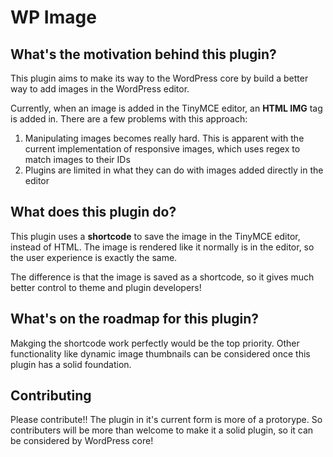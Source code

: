 # WP Image

## What's the motivation behind this plugin?

This plugin aims to make its way to the WordPress core by build a better way to add images in the WordPress editor.

Currently, when an image is added in the TinyMCE editor, an **HTML IMG** tag is added in. There are a few problems with this approach:

1. Manipulating images becomes really hard. This is apparent with the current implementation of responsive images, which uses regex to match images to their IDs
1. Plugins are limited in what they can do with images added directly in the editor

## What does this plugin do?

This plugin uses a **shortcode** to save the image in the TinyMCE editor, instead of HTML. The image is rendered like it normally is in the editor, so the user experience is exactly the same.

The difference is that the image is saved as a shortcode, so it gives much better control to theme and plugin developers!

## What's on the roadmap for this plugin?

Makging the shortcode work perfectly would be the top priority. Other functionality like dynamic image thumbnails can be considered once this plugin has a solid foundation.

## Contributing

Please contribute!! The plugin in it's current form is more of a protorype. So contributers will be more than welcome to make it a solid plugin, so it can be considered by WordPress core!
